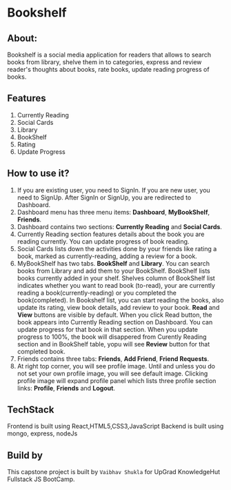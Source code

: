 # Bookshelf

## About:
Bookshelf is a social media application for readers that allows to search books from library, shelve them in to categories, express and review reader's thoughts about books, rate books, update reading progress of books.

## Features
1. Currently Reading
2. Social Cards
3. Library
4. BookShelf
5. Rating
6. Update Progress

## How to use it?
1. If you are existing user, you need to SignIn. If you are new user, you need to SignUp. After SignIn or SignUp, you are redirected to Dashboard.
2. Dashboard menu has three menu items: **Dashboard**, **MyBookShelf**, **Friends**.
3. Dashboard contains two sections: **Currently Reading** and **Social Cards**. 
4. Currently Reading section features details about the book you are reading currently. You can update progress of book reading.
5. Social Cards lists down the activities done by your friends like rating a book, marked as currently-reading, adding a review for a book.
6. MyBookShelf has two tabs. **BookShelf** and **Library**. You can search books from Library and add them to your BookShelf. BookShelf lists books currently added in your shelf. Shelves column of BookShelf list indicates whether you want to read book (to-read), your are currently reading a book(currently-reading) or you completed the book(completed). In Bookshelf list, you can start reading the books, also update its rating, view book details, add review to your book. **Read** and **View** buttons are visible by default. When you click Read button, the book appears into Currently Reading section on Dashboard. You can update progress for that book in that section. When you update progress to 100%, the book will disappered from Curently Reading section and in BookShelf table, yopu will see **Review** button for that completed book.
7. Friends contains three tabs: **Friends**, **Add Friend**, **Friend Requests**.
8. At right top corner, you will see profile image. Until and unless you do not set your own profile image, you will
see default image. Clicking profile image will expand profile panel which lists three profile section links: **Profile**, **Friends** and **Logout**.

## TechStack
Frontend is built using React,HTML5,CSS3,JavaScript
Backend is built using mongo, express, nodeJs

## Build by
This capstone project is built by `Vaibhav Shukla` for UpGrad KnowledgeHut Fullstack JS BootCamp.